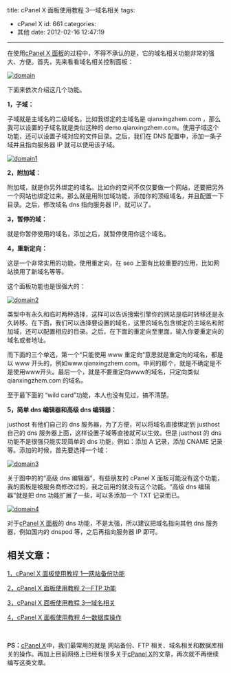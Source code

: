 title: cPanel X 面板使用教程 3—域名相关
tags:
  - cPanel X
id: 661
categories:
  - 其他
date: 2012-02-16 12:47:19

---

在使用[cPanel X 面板](http://www.qianxingzhem.com/post-tag/cpanel-x)的过程中，不得不承认的是，它的域名相关功能非常的强大、方便。首先，先来看看域名相关控制面板：

[![](https://qxzm-cdn.sapi.work/blog/2012/02/domain5.jpg "domain")](https://qxzm-cdn.sapi.work/blog/2012/02/domain5.jpg)

下面来依次介绍这几个功能。

**1，子域：**

子域就是主域名的二级域名。比如我绑定的主域名是 qianxingzhem.com ，那么我可以设置的子域名就是类似这种的 demo.qianxingzhem.com。使用子域这个功能，还可以设置子域对应的文件目录。之后，我们在 DNS 配置中，添加一条子域并且指向服务器 IP 就可以使用该子域。

[![](https://qxzm-cdn.sapi.work/blog/2012/02/domain11.jpg "domain1")](https://qxzm-cdn.sapi.work/blog/2012/02/domain11.jpg)

**2，附加域：**

附加域，就是你另外绑定的域名。比如你的空间不仅仅要做一个网站，还要把另外一个网站也绑定过来。那么就是用附加域功能，添加你的顶级域名，并且配置一下目录。之后，修改域名 dns 指向服务器 IP，就可以了。

**3，暂停的域：**

就是你暂停使用的域名，添加之后，就暂停使用你这个域名。

**4，重新定向：**

这是一个非常实用的功能，使用重定向，在 seo 上面有比较重要的应用，比如网站换用了新域名等等。

这个面板功能也是很强大的：

[![](https://qxzm-cdn.sapi.work/blog/2012/02/domain21.jpg "domain2")](https://qxzm-cdn.sapi.work/blog/2012/02/domain21.jpg)

类型中有永久和临时两种选择，这样可以告诉搜索引擎你的网站是临时转移还是永久转移。在下面，我们可以选择要设置的域名，这里的域名包含绑定的主域名和附加域，还可以配置相应的目录。之后，在下面的重定向至里面，输入你要重定向的域名或者地址。

而下面的三个单选，第一个“只能使用 www 重定向”意思就是重定向的域名，都是以 www 开头的，例如www.qianxingzhem.com。中间的那个，就是不确定是不是使用www开头。最后一个，就是不要重定向www的域名，只定向类似 qianxingzhem.com 的域名。

至于最下面的 “wild card”功能，本人也没有见过，搞不清楚。

**5，简单 dns 编辑器和高级 dns 编辑器：**

justhost 有他们自己的 dns 服务器，为了方便，可以将域名直接绑定到 justhost 自己的 dns 服务器上面，这样设置子域等直接就可以生效。但是 justhost 的 dns 功能不是很强只能实现简单的 dns 功能，例如：添加 A 记录，添加 CNAME 记录等。添加的时候，首先要选择一个域：

[![](https://qxzm-cdn.sapi.work/blog/2012/02/domain3.jpg "domain3")](https://qxzm-cdn.sapi.work/blog/2012/02/domain3.jpg)

关于图中的的“高级 dns 编辑器”，有些朋友的 cPanel X 面板可能没有这个功能，我的面板是被服务商修改过的，我之前用的就没有这个功能。“高级 dns 编辑器”就是把 dns 功能扩展了一些，可以多添加一个 TXT 记录而已。

[![](https://qxzm-cdn.sapi.work/blog/2012/02/domain4.jpg "domain4")](https://qxzm-cdn.sapi.work/blog/2012/02/domain4.jpg)

对于[cPanel X 面板](http://www.qianxingzhem.com/post-tag/cpanel-x)的 dns 功能，不是太强，所以建议把域名指向其他 dns 服务器，例如国内的 dnspod 等，之后再指向服务器 IP 即可。

## 相关文章：

[1，cPanel X 面板使用教程 1—网站备份功能](http://www.qianxingzhem.com/post-589.html)

[2，cPanel X 面板使用教程 2—FTP 功能](http://www.qianxingzhem.com/post-623.html)

[3，cPanel X 面板使用教程 3—域名相关](http://www.qianxingzhem.com/post-661.html)

[4，cPanel X 面板使用教程 4—数据库操作](http://www.qianxingzhem.com/post-693.html)

&nbsp;

**PS：**[cPanel X](http://www.qianxingzhem.com/post-tag/cpanel-x)中，我们最常用的就是 网站备份、FTP 相关、域名相关和数据库相关的操作。再加上目前网络上已经有很多关于[cPanel X](http://www.qianxingzhem.com/post-tag/cpanel-x)的文章，再次就不再继续编写这类文章。
